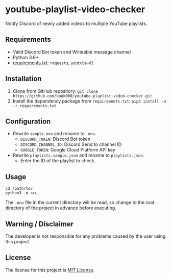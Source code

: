 # youtube-playlist-video-checker

Notify Discord of newly added videos to multiple YouTube playlists.

## Requirements

- Vaild Discord Bot token and Writeable message channel
- Python 3.6+
- [requirements.txt](requirements.txt): `requests`, `youtube-dl`

## Installation

1. Clone from GitHub repository: `git clone https://github.com/book000/youtube-playlist-video-checker.git`
2. Install the dependency package from `requirements.txt`: `pip3 install -U -r requirements.txt`

## Configuration

- Rewrite `sample.env` and rename to `.env`.
  - `DISCORD_TOKEN`: Discord Bot token
  - `DISCORD_CHANNEL_ID`: Discord Send to channel ID
  - `GOOGLE_TOKEN`: Google Cloud Platform API key
- Rewrite `playlists.sample.json` and rename to `playlists.json`.
  - Enter the ID of the playlist to check.

## Usage

```shell
cd /path/to/
python3 -m src
```

The `.env` file in the current directory will be read, so change to the root directory of the project in advance before executing.

## Warning / Disclaimer

The developer is not responsible for any problems caused by the user using this project.

## License

The license for this project is [MIT License](LICENSE).
